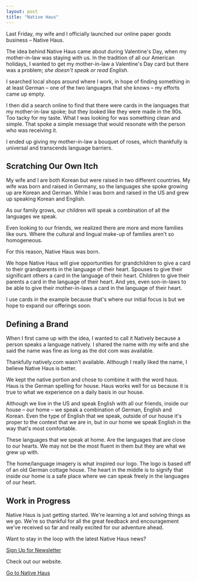```yaml
---
layout: post
title: "Native Haus"
---
```


Last Friday, my wife and I officially launched our online paper goods business &ndash; Native Haus.

The idea behind Native Haus came about during Valentine's Day, when my mother-in-law was staying with us. In the tradition of all our American holidays, I wanted to get my mother-in-law a Valentine's Day card but there was a problem; _she doesn't speak or read English_.

I searched local shops around where I work, in hope of finding something in at least German &ndash; one of the two languages that she knows &ndash; my efforts came up empty.

I then did a search online to find that there were cards in the languages that my mother-in-law spoke; but they looked like they were made in the 90s. Too tacky for my taste. What I was looking for was something clean and simple. That spoke a simple message that would resonate with the person who was receiving it.

I ended up giving my mother-in-law a bouquet of roses, which thankfully is universal and transcends language barriers.

## Scratching Our Own Itch

My wife and I are both Korean but were raised in two different countries. My wife was born and raised in Germany, so the languages she spoke growing up are Korean and German. While I was born and raised in the US and grew up speaking Korean and English.

As our family grows, our children will speak a combination of all the languages we speak.

Even looking to our friends, we realized there are more and more families like ours. Where the cultural and lingual make-up of families aren't so homogeneous.

For this reason, Native Haus was born.

We hope Native Haus will give opportunities for grandchildren to give a card to their grandparents in the language of their heart. Spouses to give their significant others a card in the language of their heart. Children to give their parents a card in the language of their heart. And yes, even son-in-laws to be able to give their mother-in-laws a card in the language of their heart.

I use cards in the example because that's where our initial focus is but we hope to expand our offerings soon.

## Defining a Brand

When I first came up with the idea, I wanted to call it Natively because a person speaks a language natively. I shared the name with my wife and she said the name was fine as long as the dot com was available.

Thankfully natively.com wasn't available. Although I really liked the name, I believe Native Haus is better.

We kept the native portion and chose to combine it with the word haus. Haus is the German spelling for house. Haus works well for us because it is true to what we experience on a daily basis in our house.

Although we live in the US and speak English with all our friends, inside our house &ndash; our home &ndash; we speak a combination of German, English and Korean. Even the type of English that we speak, outside of our house it's proper to the context that we are in, but in our home we speak English in the way that's most comfortable.

These languages that we speak at home. Are the languages that are close to our hearts. We may not be the most fluent in them but they are what we grew up with.

The home/language imagery is what inspired our logo. The logo is based off of an old German cottage house. The heart in the middle is to signify that inside our home is a safe place where we can speak freely in the languages of our heart.

## Work in Progress

Native Haus is just getting started. We're learning a lot and solving things as we go. We're so thankful for all the great feedback and encouragement we've received so far and really excited for our adventure ahead.

Want to stay in the loop with the latest Native Haus news?

<a href="http://eepurl.com/TlyaD" target="_blank" class="button">Sign Up for Newsletter</a>

Check out our website.

<a href="http://www.nativehaus.com" class="button">Go to Native Haus</a>
